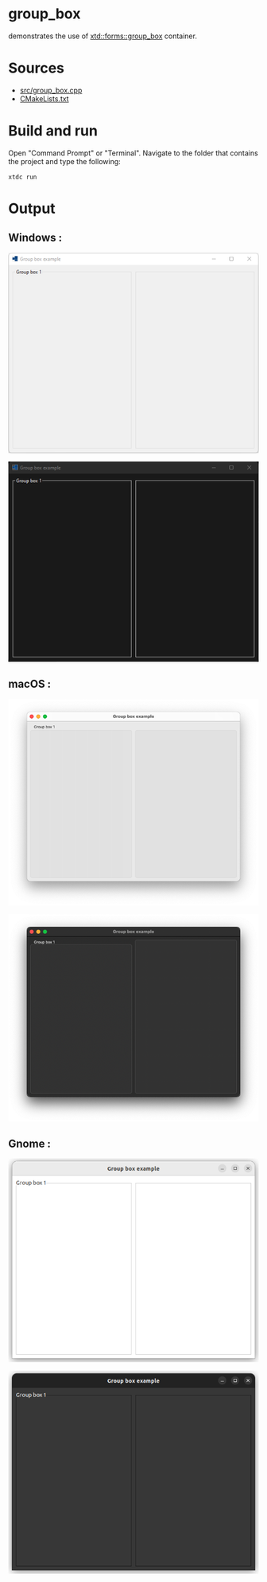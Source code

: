 # group_box

demonstrates the use of [xtd::forms::group_box](../../../../src/xtd.forms/include/xtd/forms/group_box.h) container.

# Sources

* [src/group_box.cpp](src/group_box.cpp)
* [CMakeLists.txt](CMakeLists.txt)

# Build and run

Open "Command Prompt" or "Terminal". Navigate to the folder that contains the project and type the following:

```shell
xtdc run
```

# Output

## Windows :

![Screenshot](../../../../docs/pictures/examples/group_box_w.png)

![Screenshot](../../../../docs/pictures/examples/group_box_wd.png)

## macOS :

![Screenshot](../../../../docs/pictures/examples/group_box_m.png)

![Screenshot](../../../../docs/pictures/examples/group_box_md.png)

## Gnome :

![Screenshot](../../../../docs/pictures/examples/group_box_g.png)

![Screenshot](../../../../docs/pictures/examples/group_box_gd.png)
